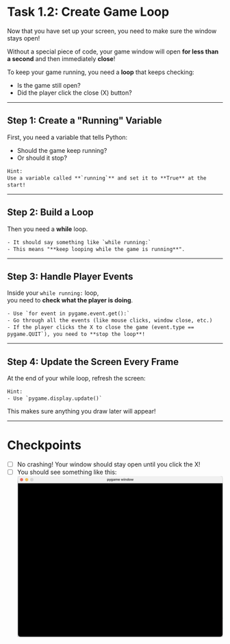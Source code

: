 # Task 1.2: Create Game Loop

Now that you have set up your screen, you need to make sure the window stays open!

Without a special piece of code, your game window will open **for less than a second** and then immediately **close**!

To keep your game running, you need a **loop** that keeps checking:
- Is the game still open?
- Did the player click the close (X) button?

---

## Step 1: Create a \"Running\" Variable

First, you need a variable that tells Python:
- Should the game keep running?
- Or should it stop?

```
Hint:  
Use a variable called **`running`** and set it to **True** at the start!
```
---

## Step 2: Build a Loop

Then you need a **while** loop.

``` Hint:
- It should say something like `while running:` 
- This means "**keep looping while the game is running**".
```
---

## Step 3: Handle Player Events

Inside your `while running:` loop,  
you need to **check what the player is doing**.

```Hint:
- Use `for event in pygame.event.get():`
- Go through all the events (like mouse clicks, window close, etc.)
- If the player clicks the X to close the game (event.type == pygame.QUIT`), you need to **stop the loop**!
```
---

## Step 4: Update the Screen Every Frame

At the end of your while loop,  refresh the screen:

```
Hint:
- Use `pygame.display.update()`
```

This makes sure anything you draw later will appear!

---

# Checkpoints

- [ ] No crashing! Your window should stay open until you click the X!
- [ ] You should see something like this:
    ![black game window](../images/game_window/1.png)